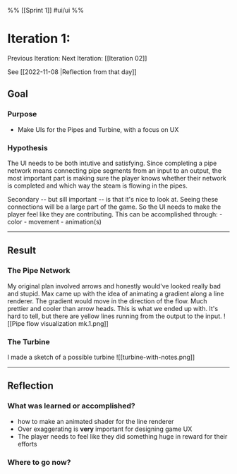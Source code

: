 %%
[[Sprint 1]]
#ui/ui 
%%
# Iteration 1:
Previous Iteration:
Next Iteration: [[Iteration 02]]

See [[2022-11-08 |Reflection from that day]]

## Goal

### Purpose
- Make UIs for the Pipes and Turbine, with a focus on UX

### Hypothesis

The UI needs to be both intutive and satisfying. Since completing a pipe network means connecting pipe segments from an input to an output, the most important part is making sure the player knows whether their network is completed and which way the steam is flowing in the pipes. 

Secondary -- but sill important -- is that it's nice to look at. Seeing these connections will be a large part of the game. So the UI needs to make the player feel like they are contributing. This can be accomplished through:
	- color
	- movement
	- animation(s)

----
## Result

### The Pipe Network
My original plan involved arrows and honestly would've looked really bad and stupid. Max came up with the idea of animating a gradient along a line renderer. The gradient would move in the direction of the flow. Much prettier and cooler than arrow heads. 
This is what we ended up with. It's hard to tell, but there are yellow lines running from the output to the input.
![[Pipe flow visualization mk.1.png]]

### The Turbine
I made a sketch of a possible turbine
![[turbine-with-notes.png]]


----
## Reflection

### What was learned or accomplished?
- how to make an animated shader for the line renderer
- Over exaggerating is **very** important for designing game UX
- The player needs to feel like they did something huge in reward for their efforts

### Where to go now?

